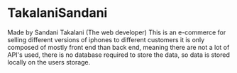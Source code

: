 # TakalaniSandani
Made by Sandani Takalani (The web developer) This is an e-commerce for selling different versions of iphones to different customers  it is only composed of mostly front end than back end, meaning there are not a lot of API's used, there is no database required to store the data, so data is stored locally on the users storage.
